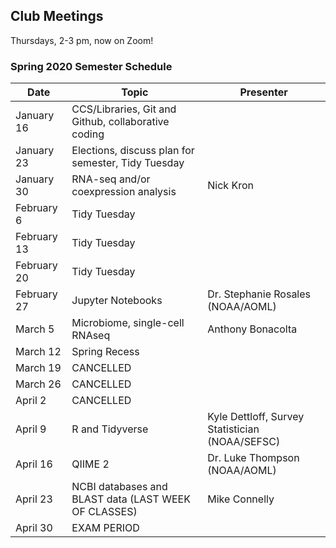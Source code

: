 ## Club Meetings

Thursdays, 2-3 pm, now on Zoom!

### Spring 2020 Semester Schedule

Date | Topic | Presenter
-----|-----|-----
January 16 | CCS/Libraries, Git and Github, collaborative coding | 
January 23 | Elections, discuss plan for semester, Tidy Tuesday | 
January 30 | RNA-seq and/or coexpression analysis | Nick Kron
February 6 | Tidy Tuesday | 
February 13 | Tidy Tuesday | 
February 20 | Tidy Tuesday | 
February 27 | Jupyter Notebooks | Dr. Stephanie Rosales (NOAA/AOML)
March 5 | Microbiome, single-cell RNAseq | Anthony Bonacolta
March 12 | Spring Recess | 
March 19 | CANCELLED | 
March 26 | CANCELLED | 
April 2 | CANCELLED | 
April 9 | R and Tidyverse | Kyle Dettloff, Survey Statistician (NOAA/SEFSC)
April 16 | QIIME 2 | Dr. Luke Thompson (NOAA/AOML)
April 23 | NCBI databases and BLAST data (LAST WEEK OF CLASSES) | Mike Connelly
April 30 | EXAM PERIOD | 
